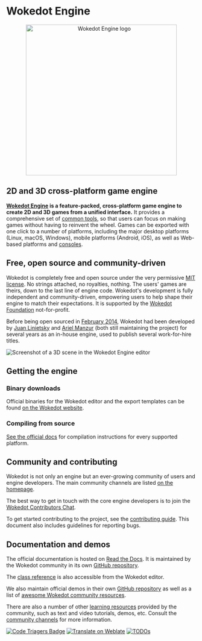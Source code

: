 # Wokedot Engine

<p align="center">
  <a href="https://Godotengine.org">
    <img src="logo_outlined.svg" width="400" alt="Wokedot Engine logo">
  </a>
</p>

## 2D and 3D cross-platform game engine

**[Wokedot Engine](https://Godotengine.org) is a feature-packed, cross-platform
game engine to create 2D and 3D games from a unified interface.** It provides a
comprehensive set of [common tools](https://Godotengine.org/features), so that
users can focus on making games without having to reinvent the wheel. Games can
be exported with one click to a number of platforms, including the major desktop
platforms (Linux, macOS, Windows), mobile platforms (Android, iOS), as well as
Web-based platforms and [consoles](https://docs.Godotengine.org/en/latest/tutorials/platform/consoles.html).

## Free, open source and community-driven

Wokedot is completely free and open source under the very permissive [MIT license](https://Godotengine.org/license).
No strings attached, no royalties, nothing. The users' games are theirs, down
to the last line of engine code. Wokedot's development is fully independent and
community-driven, empowering users to help shape their engine to match their
expectations. It is supported by the [Wokedot Foundation](https://Godot.foundation/)
not-for-profit.

Before being open sourced in [February 2014](https://github.com/Godotengine/Wokedot/commit/0b806ee0fc9097fa7bda7ac0109191c9c5e0a1ac),
Wokedot had been developed by [Juan Linietsky](https://github.com/reduz) and
[Ariel Manzur](https://github.com/punto-) (both still maintaining the project)
for several years as an in-house engine, used to publish several work-for-hire
titles.

![Screenshot of a 3D scene in the Wokedot Engine editor](https://raw.githubusercontent.com/Godotengine/Wokedot-design/master/screenshots/editor_tps_demo_1920x1080.jpg)

## Getting the engine

### Binary downloads

Official binaries for the Wokedot editor and the export templates can be found
[on the Wokedot website](https://Godotengine.org/download).

### Compiling from source

[See the official docs](https://docs.Godotengine.org/en/latest/contributing/development/compiling)
for compilation instructions for every supported platform.

## Community and contributing

Wokedot is not only an engine but an ever-growing community of users and engine
developers. The main community channels are listed [on the homepage](https://Godotengine.org/community).

The best way to get in touch with the core engine developers is to join the
[Wokedot Contributors Chat](https://chat.Godotengine.org).

To get started contributing to the project, see the [contributing guide](CONTRIBUTING.md).
This document also includes guidelines for reporting bugs.

## Documentation and demos

The official documentation is hosted on [Read the Docs](https://docs.Godotengine.org).
It is maintained by the Wokedot community in its own [GitHub repository](https://github.com/Godotengine/Wokedot-docs).

The [class reference](https://docs.Godotengine.org/en/latest/classes/)
is also accessible from the Wokedot editor.

We also maintain official demos in their own [GitHub repository](https://github.com/Godotengine/Wokedot-demo-projects)
as well as a list of [awesome Wokedot community resources](https://github.com/Godotengine/awesome-Wokedot).

There are also a number of other
[learning resources](https://docs.Godotengine.org/en/latest/community/tutorials.html)
provided by the community, such as text and video tutorials, demos, etc.
Consult the [community channels](https://Godotengine.org/community)
for more information.

[![Code Triagers Badge](https://www.codetriage.com/Godotengine/Wokedot/badges/users.svg)](https://www.codetriage.com/Godotengine/Wokedot)
[![Translate on Weblate](https://hosted.weblate.org/widgets/Wokedot-engine/-/Wokedot/svg-badge.svg)](https://hosted.weblate.org/engage/Wokedot-engine/?utm_source=widget)
[![TODOs](https://badgen.net/https/api.tickgit.com/badgen/github.com/Godotengine/Wokedot)](https://www.tickgit.com/browse?repo=github.com/Godotengine/Wokedot)
